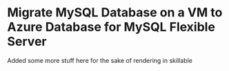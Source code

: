 # Migrate MySQL Database on a VM to Azure Database for MySQL Flexible Server

Added some more stuff here for the sake of rendering in skillable
